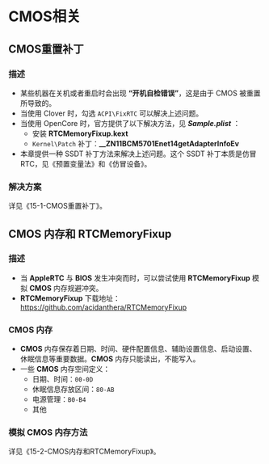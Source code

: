 # CMOS相关

## CMOS重置补丁

### 描述

- 某些机器在关机或者重启时会出现 **“开机自检错误”**，这是由于 CMOS 被重置所导致的。
- 当使用 Clover 时，勾选 `ACPI\FixRTC` 可以解决上述问题。
- 当使用 OpenCore 时，官方提供了以下解决方法，见 ***Sample.plist*** ：
  - 安装 **RTCMemoryFixup.kext**
  - `Kernel\Patch` 补丁：**__ZN11BCM5701Enet14getAdapterInfoEv**
- 本章提供一种 SSDT 补丁方法来解决上述问题。这个 SSDT 补丁本质是仿冒 RTC，见《预置变量法》和《仿冒设备》。

### 解决方案

详见《15-1-CMOS重置补丁》。

## **CMOS** 内存和 RTCMemoryFixup

### 描述

- 当 **AppleRTC** 与 **BIOS** 发生冲突而时，可以尝试使用 **RTCMemoryFixup** 模拟 **CMOS** 内存规避冲突。
- **RTCMemoryFixup** 下载地址：<https://github.com/acidanthera/RTCMemoryFixup>

### **CMOS** 内存

- **CMOS** 内存保存着日期、时间、硬件配置信息、辅助设置信息、启动设置、休眠信息等重要数据。**CMOS** 内存只能读出，不能写入。
- 一些 **CMOS** 内存空间定义：
  - 日期、时间：`00-0D`
  - 休眠信息存放区间：`80-AB`
  - 电源管理：`B0-B4`
  - 其他

### 模拟 **CMOS** 内存方法

详见《15-2-CMOS内存和RTCMemoryFixup》。


